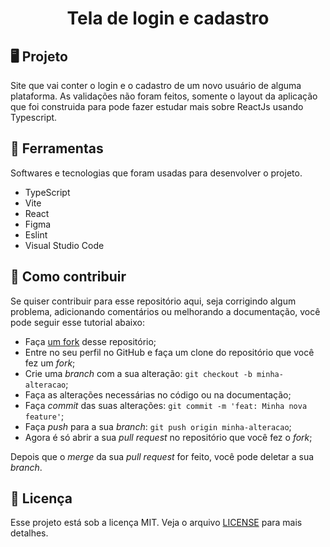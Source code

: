 <h1 align="center">Tela de login e cadastro</h1>

## 🖥️ Projeto

Site que vai conter o login e o cadastro de um novo usuário de alguma plataforma. As validações não foram feitos, somente o layout da aplicação que foi construida para pode fazer estudar mais sobre ReactJs usando Typescript.

## 🚀 Ferramentas

Softwares e tecnologias que foram usadas para desenvolver o projeto.

- TypeScript
- Vite
- React
- Figma
- Eslint
- Visual Studio Code

## 🤔 Como contribuir

Se quiser contribuir para esse repositório aqui, seja corrigindo algum problema, adicionando comentários ou melhorando a documentação, você pode seguir esse tutorial abaixo:

- Faça [um fork](https://help.github.com/pt/github/getting-started-with-github/fork-a-repo) desse repositório;
- Entre no seu perfil no GitHub e faça um clone do repositório que você fez um _fork_;
- Crie uma _branch_ com a sua alteração: `git checkout -b minha-alteracao`;
- Faça as alterações necessárias no código ou na documentação;
- Faça _commit_ das suas alterações: `git commit -m 'feat: Minha nova feature'`;
- Faça _push_ para a sua _branch_: `git push origin minha-alteracao`;
- Agora é só abrir a sua _pull request_ no repositório que você fez o _fork_;

Depois que o _merge_ da sua _pull request_ for feito, você pode deletar a sua _branch_.

## :memo: Licença

Esse projeto está sob a licença MIT. Veja o arquivo [LICENSE](./LICENSE) para mais detalhes.